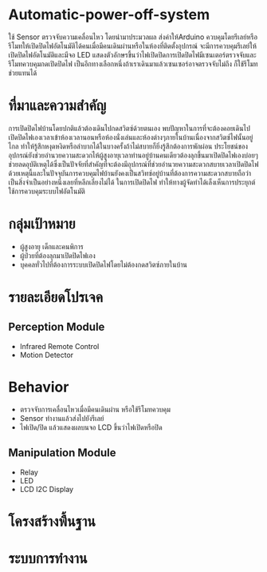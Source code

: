 # Automatic-power-off-system
ใช้ Sensor ตรวจจับความเคลื่อนไหว โดยนํามาประมวลผล ส่งค่าให้Arduino ควบคุมโดยรีเลย์หรือรีโมทให้เปิดปิดไฟอัตโนมัติได้คนเมื่อมีคนเดินผ่านหรือในห้องที่ติดตั้งอุปกรณ์ จะมีการควบคุมรีเลย์ให้เปิดปิดไฟอัตโนมัติและมีจอ LED แสดงตัวอักษรขึ้นว่าไฟเปิดปิดการเปิดปิดไฟมีเซนเตอร์ตรวจจับและรีโมทควบคุมกดเปิดปิดไฟ เป็นอีกทางเลือกหนึ่งถ้าเราเดินมาแล้วเซนเซอร์อาจตรวจจับไม่ถึง ก็ใช้รีโมทช่วยแทนได้
# ที่มาและความสำคัญ
การเปิดปิดไฟบ้านโดยปกติแล้วต้องเดินไปกดสวิตซ์ด้วยตนเอง พบปัญหาในการที่จะต้องคอยเดินไปเปิดปิดไฟเองเวลาเข้าห้องเวลานอนหรือห้องนั่งเล่นและห้องต่างๆภายในบ้านเนื่องจากสวิตซ์ไฟนั้นอยู่ไกล ทําให้รู้สึกหงุดหงิดหรือลําบากได้ในบางครั้งถ้าไม่สบายก็ยิ่งรู้สึกต้องการพักผ่อน ประโยชน์ของอุปกรณ์ยังช่วยอํานวยความสะดวกไห้ผู้สูงอายุเวลาท่านอยู่บ้านคนเดียวต้องลุกขึ้นมาเปิดปิดไฟเองบ่อยๆช่วยลดอุบัติเหตุได้ซึ่งเป็นปัจจัยที่สําคัญที่จะต้องมีอุปกรณ์ที่ช่วยอํานวยความสะดวกสบายเวลาเปิดปิดไฟ
ด้วยเหตุนี้และในปัจจุบันการควบคุมไฟบ้านยังคงเป็นสวิทซ์อยู่บ้านที่ต้องการความสะดวกสบายถือว่าเป็นสิ่งจําเป็นอย่างหนึ่งเลยที่หลีกเลี่ยงไม่ได้ ในการเปิดปิดไฟ ทําให้ทางผู้จัดทําได้เล็งเห็นการประยุกต์ใช้การควบคุมระบบไฟอัตโนมัติ
# กลุ่มเป้าหมาย
- ผู้สูงอายุ เด็กและคนพิการ 
- ผู้ป่วยที่ต้องลุกมาเปิดปิดไฟเอง 
- บุคคลทั่วไปที่ต้องการระบบเปิดปิดไฟโดยไม่ต้องกดสวิตซ์ภายในบ้าน
# รายละเอียดโปรเจค
## Perception Module
- lnfrared Remote Control
- Motion Detector
# Behavior
- ตรวจจับการเคลื่อนไหวเมื่อมีคนเดินผ่าน หรือใช้รีโมทควบคุม
- Sensor ทำงานแล้วส่งไปยังรีเลย์
- ไฟเปิด/ปิด แล้วแสดงผลบนจอ LCD ขึ้นว่าไฟเปิดหรือปิด
## Manipulation Module
- Relay
- LED
- LCD I2C Display
# โครงสร้างพื้นฐาน
# ระบบการทำงาน
